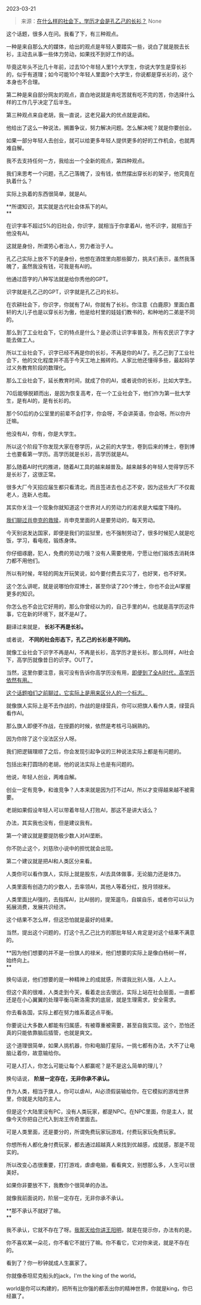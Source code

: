 2023-03-21

> 来源：[在什么样的社会下，学历才会是孔乙己的长衫？](http://mp.weixin.qq.com/s?__biz=MzU0MjYwNDU2Mw==&mid=2247510177&idx=1&sn=53378c8fa1add5672dbf95f89973344a&chksm=fb1ac4ddcc6d4dcb5dc5da85d7428c191c6962465997dc7194aa54b8d05b8be4de2afad4c8ae&scene=127#wechat_redirect)
> None

这个话题，很多人在问。我看了下，有三种观点。

一种是来自那么大的媒体，给出的观点是年轻人要踏实一些，说白了就是脱去长衫，主动去从事一些体力劳动，如果找不到好工作的话。

毕竟这年头不比几十年前，过去10个年轻人里1个大学生，你说大学生是穿长衫的，似乎有道理；如今可能10个年轻人里面9个大学生，你说都是穿长衫的，这个本身也不合理。

第二种是来自部分网友的观点，直白地说就是肯吃苦就有吃不完的苦，你选择什么样的工作几乎决定了后半生。  

第三种观点来自老胡，我一直说，这老兄最大的优点就是调和。

他给出了这么一种说法，搁置争议，努力解决问题。怎么解决呢？就是你要创业。  

如果一部分年轻人去创业，就可以给更多年轻人提供更多的好的工作机会，也就两难自解。

我不去支持任何一方，我给出一个全新的观点，第四种观点。  

我们来思考一个问题，孔乙己落魄了，没有钱，依然摆出穿长衫的架子，他究竟在执着什么？  

实际上执着的东西很简单，就是AI。

 **所谓知识，其实就是古代社会体系下的AI。  
**

在识字率不超过5%的旧社会，你识字，就相当于你拿着AI，他不识字，就相当于他没有AI。  

这就是身份，所谓劳心者治人，劳力者治于人。  

孔乙己实际上放不下的是身份，他想在酒馆里向那些脚力，挑夫们表示，虽然我落魄了，虽然我没有钱，可我是有AI的。  

他通过茴字的八种写法就是给你秀他的GPT。

识字就是孔乙己的GPT，识字就是孔乙己的长衫。  

在农耕社会下，你识字，你就有了AI，你就有了长衫。你注意《白鹿原》里面白嘉轩的大儿子也是以穿长衫为傲，他是给村里的娃娃们教书的，和种地的二弟是不同的。

那么到了工业社会下，它的特点是什么？是必须让识字率普及，所有农民识了字才能去做工人。  

所以工业社会下，识字已经不再是你的长衫，不再是你的AI了。孔乙己到了工业社会下，他的文化程度并不高于今天工地上搬砖的。人家比他还懂得多些，最起码学过义务教育阶段的数理化。

那么工业社会下，延长教育时间，就成了你的AI，或者说你的长衫，比如大学生。  

70后能够脱颖而出，是因为恢复高考，在一个工业社会下，他们作为第一批大学生，是有AI的，是有长衫的。  

那个50后的办公室里的前辈不会打字，你会呀，不会讲英语，你会呀。所以你升迁嘛。

他没有AI，你有，你是大学生。

所以这个阶段下你发现大家在卷学历，从之前的大学生，卷到后来的博士，卷到博士也要看第一学历。高学历就是长衫，高学历就是AI。

那么随着AI时代的推进，随着AI工具的越来越普及。越来越多的年轻人觉得学历不是长衫了，这很正常。  

很多大厂今天招应届生都只看清北，而且签进去也忐忑不安，因为这些大厂不仅裁老人，连新人也裁。  

其实你关注一个现象你就知道这个世界对人的劳动力的渴求是大幅度下降的。  

[我们聊过肖申克的救赎](http://mp.weixin.qq.com/s?__biz=MzU3NDc5Nzc0NQ==&mid=2247523202&idx=1&sn=d0ef6e3df95afd2f2ee89301de833ca5&chksm=fd2e395cca59b04a0b639ed9ea15f0f0e03c59d5ccd0c328c500b69d2dd75f8488f7a7458bba&scene=21#wechat_redirect)，肖申克里面的人是要劳动的，每天劳动。

今天别说发达国家，即便是我们的监狱里，也不强制劳动了，很多时候犯人就是吃饭，学习，看电视，锻炼身体。

你仔细琢磨，犯人，免费的劳动力哦？没有人需要使用，宁愿让他们锻炼去消耗体力都不用他们。  

所以有时候，年轻的网友开玩笑说，如今要付费去实习了，也好笑，也不好笑。  

这个怎么讲呢，就是说哪怕你双博士，甚至你读了20个博士，你也不会比AI掌握更多的知识。  

你怎么也不会比它好用的，那么你曾经以为的，自己手里的AI，也就是高学历这件事，它在新的环境下，就不是AI了。  

翻译过来就是， **长衫不再是长衫。**  

或者说， **不同的社会形态下，孔乙己的长衫是不同的。**

就像工业社会下识字不再是AI，不再是长衫，高学历才是长衫。那么同样，AI社会下，高学历就像昔日的识字。OUT了。

当然，这里你要注意，我可没有告诉你高学历没有用，[即便到了全AI时代，高学历依然有用。](http://mp.weixin.qq.com/s?__biz=MzU3NDc5Nzc0NQ==&mid=2247523237&idx=1&sn=1b222550d578f49c88bf1c1b2144f804&chksm=fd2e397bca59b06da1381bc514930aff8e13d8c24e401780f4545895862d3860b6612de87816&scene=21#wechat_redirect)  

[这个话题咱们之前聊过，它实际上是用来区分人的一个标志。](http://mp.weixin.qq.com/s?__biz=Mzg4MTg2MzU3Mg==&mid=2247483867&idx=1&sn=52db7208d5cd9c028b63e36b52c62f95&chksm=cf5e3f20f829b63602493492c732aa24c4f8c4f9c202cbb84ddcaa7f02876a0e996925ab835d&scene=21#wechat_redirect)

就像旗人实际上是不去作战的，作战的是绿营兵，你可以把旗人看作人类，绿营兵看作AI。  

那么旗人即便不作战，在授爵的时候，依然是考核弓马娴熟的。  

因为你除了这个没法区分人呀。  

我们把逻辑理顺了之后，你会发现引起争议的三种说法实际上都是有问题的。  

包括出来打圆场的老胡，他的说法实际上也是有问题的。  

他说，年轻人创业，两难自解。

创业一定有竞争，和谁竞争？人本来就是因为打不过AI，所以才变得越来越不被需要。  

老胡如果假设年轻人可以带着年轻人打败AI，那这不是讲大话么？

办法，其实我也没有，但是建议我有。  

第一个建议就是要提防极少数人对AI垄断。

你不防止这个，刘慈欣小说中的担忧就会出现。  

第二个建议就是把AI和人类区分来看。

人类你可以看作旗人，实际上就是股东，AI去具体做事，无论脑力还是体力。

人类里面有创造力的少数人，去率领AI，其他人等着分红，按月领禄米。

人类里面比AI强的，去指挥AI，比AI弱的，提笼遛鸟，自娱自乐，或者你可以认为拓展消费，发展共识经济。  

这个结果不怎么样，但这恐怕就是最好的结果。  

当然，提出这个问题的，打这个孔乙己比方的那批年轻人肯定是对这个结果不满意的。  

 **因为他们想要的并不是一份旗人的禄米，他们想要的实际上是像白杨树一样，始终向上。  
**

换句话说，他们想要的是一种精神上的成就感，所谓我比别人强，人上人。  

但这个真的很难，人类走到今天，看着走出去很远，实际上站在社会层面，一直都还是在小心翼翼的处理平衡马斯洛需求的底层，就是生理需求，安全需求。

你去看各国，实际上都在努力维系着这点平衡。

你要说让大多数人都能有归属感，有被尊重被需要，甚至自我实现。这个，恐怕还真的只能依靠脑后插管，也就是爽文。

这个道理很简单，如果人挑机器，你和电脑打星际，一挑七都有办法，大不了让电脑让着你，故意输给你。  

可是人打人，你怎么可能让每个人都赢呢？是不是这么简单的理儿？  

换句话说， **阶层一定存在，无非你承不承认。**  

作为人类，相当于旗人，你可以虐AI，AI必须假装输给你，在它模拟的游戏世界里，你就是大陆的主人。  

但是这个大陆里没有PC，没有人类玩家，都是NPC。在NPC里面，你是主人，就像今天你把自己代入到龙王传奇里面去。

可是人类里面，还是要分的，所谓免费玩家玩游戏，付费玩家玩免费玩家。  

你想所有人都化身付费玩家，都去通过超越真人来找到优越感，成就感，那是不现实的。  

所以改变心态很重要，打打游戏，虐虐电脑，看看爽文，别想那么多，人生可以很美好。

如果你非要放不下，我教你个很简单的办法。

就像我前面说的，阶层一定存在，无非你承不承认。  

 **那不承认不就好了嘛。  
**

我不承认，它就不存在了呀。[我那天给你讲王阳明](http://mp.weixin.qq.com/s?__biz=MzU0MjYwNDU2Mw==&mid=2247510150&idx=1&sn=34561cb2fe9c8b31b10aa5449306109a&chksm=fb1ac4facc6d4dec40d8b01cccd2ef322b0599148cc280b75d67e8d298d48af2efe80e822599&scene=21#wechat_redirect)，就是在提示你，办法有的是。  

你不喜欢某一朵花，你不看它不就行了嘛。你不看它，它对你来说，就是不存在的。

看到了？你一秒钟就成人生赢家了。  

你就像泰坦尼克船头的jack，I'm the king of the world。

world是你可以构建的，把所有比你强的都丢出你的精神世界，你就是king，你已经赢了。

